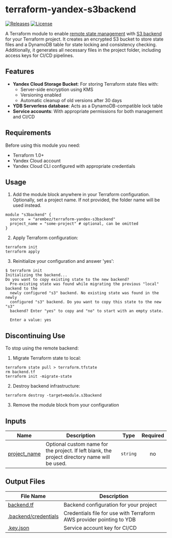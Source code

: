 # terraform-yandex-s3backend

[![Releases](https://img.shields.io/github/v/release/arembez/terraform-yandex-s3backend)](https://github.com/arembez/terraform-yandex-s3backend/releases)
[![License](https://img.shields.io/badge/License-MIT-blue.svg)](LICENSE)

A Terraform module to enable [remote state management](https://developer.hashicorp.com/terraform/language/state/remote) with [S3 backend](https://developer.hashicorp.com/terraform/language/backend/s3) for your Terraform project. 
It creates an encrypted S3 bucket to store state files and a DynamoDB table for state locking and consistency checking.
Additionally, it generates all necessary files in the project folder, including access keys for CI/CD pipelines.

## Features

- **Yandex Cloud Storage Bucket**: For storing Terraform state files with:
  - Server-side encryption using KMS
  - Versioning enabled
  - Automatic cleanup of old versions after 30 days
- **YDB Serverless database**: Acts as a DynamoDB-compatible lock table
- **Service accounts**: With appropriate permissions for both management and CI/CD

## Requirements

Before using this module you need:
- Terraform 1.0+
- Yandex Cloud account
- Yandex Cloud CLI configured with appropriate credentials

## Usage

1. Add the module block anywhere in your Terraform configuration.
   Optionally, set a project name. If not provided, the folder name will be used instead.  

```hcl
module "s3backend" {
  source  = "arembez/terraform-yandex-s3backend"
  project_name = "some-project" # optional, can be omitted
}
```

2. Apply Terraform configuration:
```
terraform init
terraform apply
```

3. Reinitialize your configuration and answer 'yes':
```
$ terraform init
Initializing the backend...
Do you want to copy existing state to the new backend?
  Pre-existing state was found while migrating the previous "local" backend to the
  newly configured "s3" backend. No existing state was found in the newly
  configured "s3" backend. Do you want to copy this state to the new "s3"
  backend? Enter "yes" to copy and "no" to start with an empty state.

  Enter a value: yes
```

## Discontinuing Use

To stop using the remote backend:
1. Migrate Terraform state to local:
```
terraform state pull > terraform.tfstate
rm backend.tf
terraform init -migrate-state
```

2. Destroy backend infrastructure:
```
terraform destroy -target=module.s3backend
```

3. Remove the module block from your configuration

## Inputs

| Name | Description | Type | Required |
|------|-------------|------|:--------:|
| [project_name](#project_name) | Optional custom name for the project. If left blank, the project directory name will be used. | `string` | no |

## Output Files

| File Name | Description |
|------|-------------|
| [backend.tf](#backend.tf) | Backend configuration for your project |
| [.backend/credentials](#.backend/credentials) | Credentials file for use with Terraform AWS provider pointing to YDB |
| [.key.json](#.key.json) | Service account key for CI/CD |